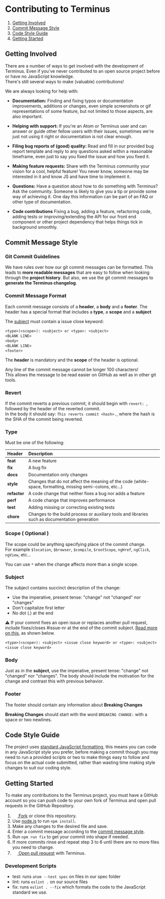 # Contributing to Terminus

1. [Getting Involved](#getting-involved)
2. [Commit Message Style](#commit-message-style)
3. [Code Style Guide](#code-style-guide)
4. [Getting Started](#getting-started)

## Getting Involved
There are a number of ways to get involved with the development of Terminus. Even if you've never contributed to an open source project before or have no JavaScript knowledge.  
There's still several ways to make (valuable) contributions!

We are always looking for help with:

* **Documentation:** Finding and fixing typos or documentation improvements, additions or changes, even simple screenshots or gif representations of some feature, but not limited to those aspects, are also important.

* **Helping with support:** If you're an Atom or Terminus user and can answer or guide other fellow users with their issues, sometimes we're just not using it right or documentation is not clear enough. 

* **Filing bug reports of (good) quality:** Read and fill in our provided bug report template and reply to any questions asked within a reasonable timeframe, even just to say you fixed the issue and how you fixed it.

* **Making feature requests:** Share with the Terminus community your vision for a cool, helpful feature! You never know, someone may be interested in it and know JS and have time to implement it.

* **Questions:** Have a question about how to do something with Terminus? Ask the community. Someone is likely to give you a tip or provide some way of achieving it. One day this information can be part of an FAQ or other type of documentation.

* **Code contributions** Fixing a bug, adding a feature, refactoring code, adding tests or improving/extending the API for our front end component or other project dependency that helps things tick in background smoothly.

## Commit Message Style

### Git Commit Guidelines
We have rules over how our git commit messages can be formatted.  This leads to **more
readable messages** that are easy to follow when looking through the **project history**.  But also,
we use the git commit messages to **generate the Terminus changelog**.

### Commit Message Format
Each commit message consists of a **header**, a **body** and a **footer**.  The header has a special
format that includes a **type**, a **scope** and a **subject**

The [subject](#subject) must contain a issue close keyword:

```
<type>(<scope>): <subject> or <type>: <subject>
<BLANK LINE>
<body>
<BLANK LINE>
<footer>
```

The **header** is mandatory and the **scope** of the header is optional.<br>

Any line of the commit message cannot be longer 100 characters!<br>
This allows the message to be read easier on GitHub as well as in other git tools.

### Revert
If the commit reverts a previous commit, it should begin with `revert: `, followed by the header of the reverted commit.<br>
In the body it should say: `This reverts commit <hash>.`, where the hash is the SHA of the commit being reverted.

### Type
Must be one of the following:

| Header       | Description                                                                                               |
| :----------- | :-------------------------------------------------------------------------------------------------------- |
| **feat**     | A new feature                                                                                             |
| **fix**      | A bug fix                                                                                                 |
| **docs**     | Documentation only changes                                                                                |
| **style**    | Changes that do not affect the meaning of the code (white-space, formatting, missing semi-colons, etc...) |
| **refactor** | A code change that neither fixes a bug nor adds a feature                                                 |
| **perf**     | A code change that improves performance                                                                   |
| **test**     | Adding missing or correcting existing tests                                                               |
| **chore**    | Changes to the build process or auxiliary tools and libraries such as documentation generation            |


### Scope ( Optional )
The scope could be anything specifying place of the commit change.<br>
For example `$location`, `$browser`, `$compile`, `$rootScope`, `ngHref`, `ngClick`, `ngView`, etc...

You can use `*` when the change affects more than a single scope.

### Subject
The subject contains succinct description of the change:

* Use the imperative, present tense: "change" not "changed" nor "changes"
* Don't capitalize first letter
* No dot (.) at the end

⚠️ If your commit fixes an open issue or replaces another pull request, include fixes/closes #issue-nr at the end of the commit subject. [Read more on this](https://help.github.com/en/articles/closing-issues-using-keywords), as shown below.

```
<type>(<scope>): <subject> <issue close keyword> or <type>: <subject> <issue close keyword>
```

### Body
Just as in the **subject**, use the imperative, present tense: "change" not "changed" nor "changes".
The body should include the motivation for the change and contrast this with previous behavior.

### Footer
The footer should contain any information about **Breaking Changes**

**Breaking Changes** should start with the word `BREAKING CHANGE:` with a space or two newlines.

## Code Style Guide

The project uses [standard JavaScript formatting](https://github.com/standard/standard), this means you can code in any JavaScript style you prefer, before making a commit though you may need to run a provided scripts or two to make things easy to follow and focus on the actual code submitted, rather than wasting time making style changes to suit our coding style.

## Getting Started

To make any contributions to the Terminus project, you must have a GitHub account so you can push code to your own fork of Terminus and open pull requests in the GitHub Repository.

1) [![fork](https://raw.githubusercontent.com/bus-stop/bus-stop.github.io/master/resources/forked.png) Fork](https://github.com/bus-stop/terminus/fork) or clone this repository.<br>
2) Use [node.js](http://nodejs.org/) to run `npm install`.<br>
3) Make any changes to the desired file and save.<br>
4) Enter a commit message according to the [commit message style](#commit-message-style).<br>
5) Run `npm run fix` to get your commit into shape if needed.<br>
6) If more commits rinse and repeat step 3 to 6 until there are no more files you need to change.<br>
6) [![open pull request](https://raw.githubusercontent.com/bus-stop/bus-stop.github.io/master/resources/git-pull-request.png) Open pull request](https://github.com/bus-stop/terminus/compare?expand=1) with Terminus.<br>

### Development Scripts

* test: runs `atom --test spec` on files in our spec folder<br>
* lint: runs `eslint .` on our source files<br>
* fix: runs `eslint . --fix` which formats the code to the JavaScript standard we use.
